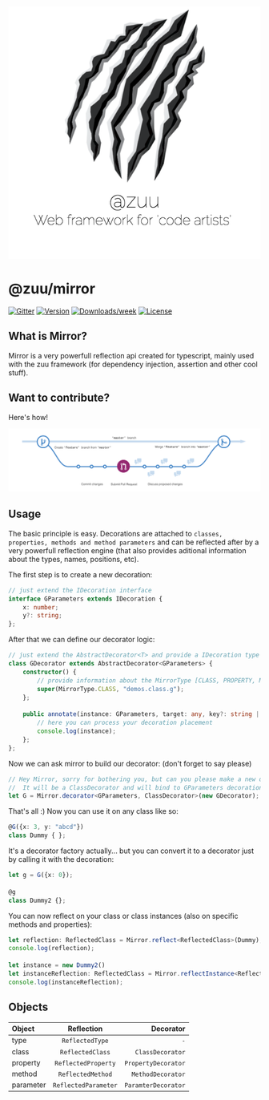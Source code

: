 <div align="center">
  <a href="http://zuu.thevexis.me/">
    <img src="https://github.com/IAmTheVex/zuu/raw/master/assets/big_title.png">
  </a>
</div>

# @zuu/mirror

[![Gitter](https://img.shields.io/gitter/room/nwjs/nw.js.svg?style=for-the-badge)](https://gitter.im/zuu-framework/)
[![Version](https://img.shields.io/npm/v/@zuu/mirror.svg)](https://npmjs.org/package/@zuu/mirror)
[![Downloads/week](https://img.shields.io/npm/dw/@zuu/mirror.svg)](https://npmjs.org/package/@zuu/mirror)
[![License](https://img.shields.io/npm/l/@zuu/mirror.svg)](https://github.com/IAmTheVex/zuu/blob/master/package.json)

## What is Mirror?
Mirror is a very powerfull reflection api created for typescript, mainly used with the zuu framework (for dependency injection, assertion and other cool stuff).

## Want to contribute?
Here's how!
<div align="center">
  <a href="https://github.com/IAmTheVex/zuu/blob/master/CONTRIBUTING.md">
    <img src="https://github.com/IAmTheVex/zuu/raw/master/assets/branching.png">
  </a>
</div>

## Usage
The basic principle is easy. Decorations are attached to ```classes, properties, methods and method parameters``` and can be reflected after by a very powerfull reflection engine (that also provides aditional information about the types, names, positions, etc).

The first step is to create a new decoration:
```typescript
// just extend the IDecoration interface
interface GParameters extends IDecoration {
    x: number;
    y?: string;
};
```
After that we can define our decorator logic:
```typescript
// just extend the AbstractDecorator<T> and provide a IDecoration type
class GDecorator extends AbstractDecorator<GParameters> {
    constructor() {
        // provide information about the MirrorType [CLASS, PROPERTY, METHOD, PARAMETER] and a namespace (must be unique)
        super(MirrorType.CLASS, "demos.class.g");
    };

    public annotate(instance: GParameters, target: any, key?: string | symbol, index?: number) {
        // here you can process your decoration placement
        console.log(instance);
    };
};
```
Now we can ask mirror to build our decorator: (don't forget to say please)
```typescript
// Hey Mirror, sorry for bothering you, but can you please make a new decorator?
//  It will be a ClassDecorator and will bind to GParameters decoration :) Thanks
let G = Mirror.decorator<GParameters, ClassDecorator>(new GDecorator);
```
That's all :) Now you can use it on any class like so:
```typescript
@G({x: 3, y: "abcd"})
class Dummy { };
```
It's a decorator factory actually... but you can convert it to a decorator just by calling it with the decoration:
```typescript
let g = G({x: 0});

@g
class Dummy2 {};
```
You can now reflect on your class or class instances (also on specific methods and properties):
```typescript
let reflection: ReflectedClass = Mirror.reflect<ReflectedClass>(Dummy);
console.log(reflection);

let instance = new Dummy2()
let instanceReflection: ReflectedClass = Mirror.reflectInstance<ReflectedClass>(instance);
console.log(instanceReflection);
```

## Objects
| Object | Reflection | Decorator |
|:------ |:----------:| ---------:|
| type | `ReflectedType` | `-` |
| class | `ReflectedClass` | `ClassDecorator` |
| property | `ReflectedProperty` | `PropertyDecorator` |
| method | `ReflectedMethod` | `MethodDecorator` |
| parameter | `ReflectedParameter` | `ParamterDecorator` |
